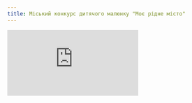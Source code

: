```yaml
---
title: Міський конкурс дитячого малюнку "Моє рідне місто"
---
```


<embed src="https://docs.google.com/document/d/1dXg99A-rLp5JFw9CKAZ4aPElXTureQDF0z-7OitQxAo/pub?embedded=true" />
